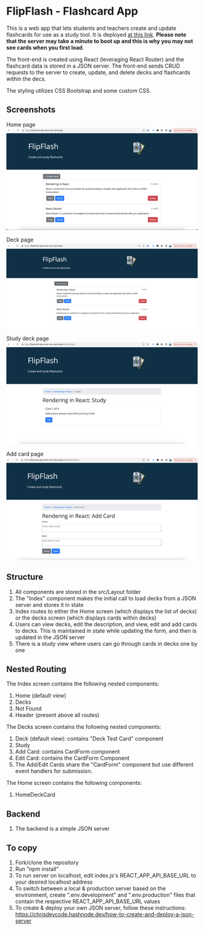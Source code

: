 # FlipFlash - Flashcard App

This is a web app that lets students and teachers create and update flashcards for use as a study tool. It is deployed [at this link](https://flashcard-app-wine-nine.vercel.app/). __Please note that the server may take a minute to boot up and this is why you may not see cards when you first load__. 

The front-end is created using React (leveraging React Router) and the flashcard data is stored in a JSON server. The front-end sends CRUD requests to the server to create, update, and delete decks and flashcards within the decs. 

The styling utilizes CSS Bootstrap and some custom CSS. 


## Screenshots

Home page
![image](https://github.com/adamawalters/flashcard-app/blob/main/screenshots/Home%20page.png?raw=true)

Deck page
![image](https://github.com/adamawalters/flashcard-app/blob/main/screenshots/Deck%20page.png?raw=true)

Study deck page
![image](https://github.com/adamawalters/flashcard-app/blob/main/screenshots/Study%20page.png?raw=true)

Add card page
![image](https://github.com/adamawalters/flashcard-app/blob/main/screenshots/Add%20card%20page.png?raw=true)

## Structure

1. All components are stored in the src/Layout folder
2. The "Index" component makes the initial call to load decks from a JSON server and stores it in state
3. Index routes to either the Home screen (which displays the list of decks) or the decks screen (which displays cards within decks)
4. Users can view decks, edit the description, and view, edit and add cards to decks. This is maintained in state while updating the form, and then is updated in the JSON server
5. There is a study view where users can go through cards in decks one by one

## Nested Routing
The Index screen contains the following nested components:
1. Home (default view)
2. Decks
3. Not Found
4. Header (present above all routes)

The Decks screen contains the following nested components: 
1. Deck (default view): contains "Deck Test Card" component
2. Study 
4. Add Card: contains CardForm component
5. Edit Card: contains the CardForm Component
6. The Add/Edit Cards share the "CardForm" component but use different event handlers for submission. 


The Home screen contains the following components:
1. HomeDeckCard

## Backend
1. The backend is a simple JSON server

## To copy
1. Fork/clone the repository
2. Run "npm install"
3. To run server on localhost, edit index.js's REACT_APP_API_BASE_URL to your desired localhost address
4. To switch between a local & production server based on the environment, create ".env.development" and ".env.production" files that contain the respective REACT_APP_API_BASE_URL values
5. To create & deploy your own JSON server, follow these instructions: https://chrisdevcode.hashnode.dev/how-to-create-and-deploy-a-json-server



